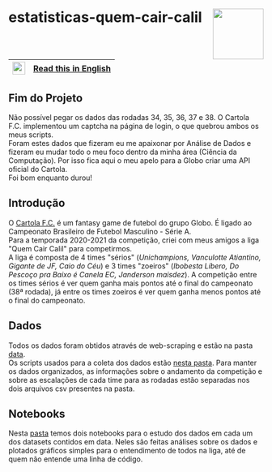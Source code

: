 # estatisticas-quem-cair-calil <img src="https://logodownload.org/wp-content/uploads/2017/05/cartola-fc-logo.png" width=100 align="right">
|<img src="https://upload.wikimedia.org/wikipedia/en/a/a4/Flag_of_the_United_States.svg" width=25>|[Read this in English](https://github.com/Eric-Mendes/estatisticas-quem-cair-calil/blob/main/README.en.md "README.md in English")|
|---|:--|

## Fim do Projeto
Não possível pegar os dados das rodadas 34, 35, 36, 37 e 38. O Cartola F.C. implementou um captcha na página de login, o que quebrou ambos os meus scripts.<br/>
Foram estes dados que fizeram eu me apaixonar por Análise de Dados e fizeram eu mudar todo o meu foco dentro da minha área (Ciência da Computação). Por isso fica aqui o meu apelo para a Globo criar uma API oficial do Cartola. <br/>
Foi bom enquanto durou!

## Introdução
O [Cartola F.C.](https://cartolafc.globo.com/ "Abrir o Cartola F.C.") é um fantasy game de futebol do grupo Globo. É ligado ao Campeonato Brasileiro de Futebol Masculino - Série A. <br/>
Para a temporada 2020-2021 da competição, criei com meus amigos a liga "Quem Cair Calil" para competirmos.<br/>
A liga é composta de 4 times "sérios" (_Unichampions, Vanculotte Atiantino, Gigante de JF, Caio do Céu_) e 3 times "zoeiros" (_Ibobesta Líbero, Do Pescoço pra Baixo é Canela EC, Janderson maisdez_). A competição entre os times sérios é ver quem ganha mais pontos até o final do campeonato (38ª rodada), já entre os times zoeiros é ver quem ganha menos pontos até o final do campeonato.

## Dados
Todos os dados foram obtidos através de web-scraping e estão na pasta [data](https://github.com/Eric-Mendes/estatisticas-quem-cair-calil/tree/main/data "Ir para esta pasta").<br/>
Os scripts usados para a coleta dos dados estão [nesta pasta](https://github.com/Eric-Mendes/estatisticas-quem-cair-calil/tree/main/scripts "Ir para a pasta scripts").
Para manter os dados organizados, as informações sobre o andamento da competição e sobre as escalações de cada time para as rodadas estão separadas nos dois arquivos csv presentes na pasta.

## Notebooks
Nesta [pasta](https://github.com/Eric-Mendes/estatisticas-quem-cair-calil/tree/main/notebooks "Ir para a pasta notebooks") temos dois notebooks para o estudo dos dados em cada um dos datasets contidos em data. Neles são feitas análises sobre os dados e plotados gráficos simples para o entendimento de todos na liga, até de quem não entende uma linha de código.
